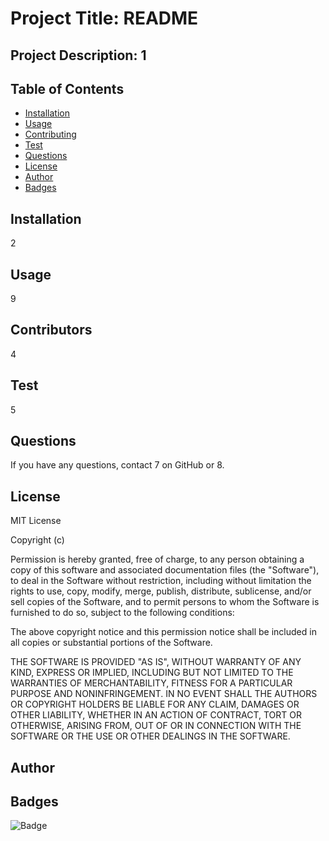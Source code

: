 

  # Project Title: README

  ## Project Description: 1

  ## Table of Contents
  * [Installation](#installation)
  * [Usage](#usage)
  * [Contributing](#contributing)
  * [Test](#test)
  * [Questions](#questions)
  * [License](#license)
  * [Author](#Author)
  * [Badges](#badges)
  
  ## Installation
  2

  ## Usage
  9

  ## Contributors
  4
  
  ## Test
  5

  ## Questions
  If you have any questions, contact 7 on GitHub or 8.
  
  ## License
  MIT License
  
  Copyright (c) <YEAR> <fullname>

  Permission is hereby granted, free of charge, to any person obtaining a copy of 
  this software and associated documentation files (the "Software"), 
  to deal in the Software without restriction, including without limitation 
  the rights to use, copy, modify, merge, publish, distribute, sublicense, and/or sell copies of the Software, 
  and to permit persons to whom the Software is furnished to do so, subject to the following conditions:

  The above copyright notice and this permission notice shall be included in all copies or substantial portions of the Software.

  THE SOFTWARE IS PROVIDED "AS IS", WITHOUT WARRANTY OF ANY KIND, 
  EXPRESS OR IMPLIED, INCLUDING BUT NOT LIMITED TO THE WARRANTIES OF 
  MERCHANTABILITY, FITNESS FOR A PARTICULAR PURPOSE AND NONINFRINGEMENT. IN NO EVENT SHALL 
  THE AUTHORS OR COPYRIGHT HOLDERS BE LIABLE FOR ANY CLAIM, DAMAGES OR OTHER LIABILITY, 
  WHETHER IN AN ACTION OF CONTRACT, TORT OR OTHERWISE, ARISING FROM, OUT OF OR IN CONNECTION WITH THE 
  SOFTWARE OR THE USE OR OTHER DEALINGS IN THE SOFTWARE.


  ## Author
  
  ## Badges
  ![Badge](https://img.shields.io/badge/7-README-green)



